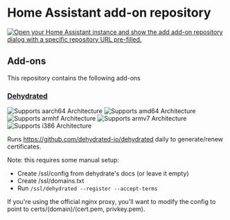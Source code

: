 # Home Assistant add-on repository

[![Open your Home Assistant instance and show the add add-on repository dialog with a specific repository URL pre-filled.](https://my.home-assistant.io/badges/supervisor_add_addon_repository.svg)](https://my.home-assistant.io/redirect/supervisor_add_addon_repository/?repository_url=https%3A%2F%2Fgithub.com%2Fzifnab06%2Fhomeassistant-addons)

## Add-ons

This repository contains the following add-ons

### [Dehydrated](./dehydrated)

![Supports aarch64 Architecture][aarch64-shield]
![Supports amd64 Architecture][amd64-shield]
![Supports armhf Architecture][armhf-shield]
![Supports armv7 Architecture][armv7-shield]
![Supports i386 Architecture][i386-shield]

Runs https://github.com/dehydrated-io/dehydrated daily to generate/renew certificates.

Note: this requires some manual setup:

- Create /ssl/config from dehydrate's docs (or leave it empty)
- Create /ssl/domains.txt
- Run `/ssl/dehydrated --register --accept-terms`

If you're using the official nginx proxy, you'll want to modify the config to point to certs/(domain)/(cert.pem, privkey.pem).


[aarch64-shield]: https://img.shields.io/badge/aarch64-yes-green.svg
[amd64-shield]: https://img.shields.io/badge/amd64-yes-green.svg
[armhf-shield]: https://img.shields.io/badge/armhf-yes-green.svg
[armv7-shield]: https://img.shields.io/badge/armv7-yes-green.svg
[i386-shield]: https://img.shields.io/badge/i386-yes-green.svg
